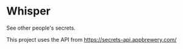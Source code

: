 # Whisper
See other people's secrets.

This project uses the API from https://secrets-api.appbrewery.com/
